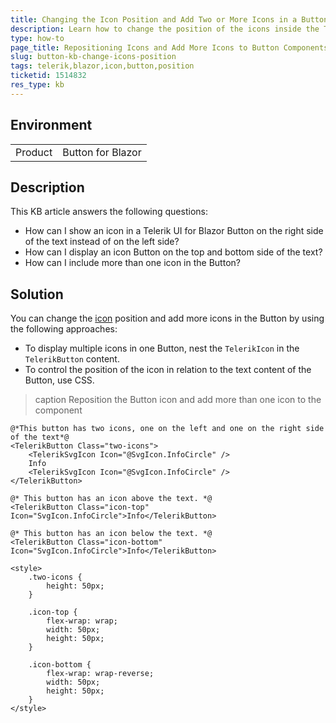 ```yaml
---
title: Changing the Icon Position and Add Two or More Icons in a Button
description: Learn how to change the position of the icons inside the Telerik UI for Blazor Button and add more than one icon to the component.
type: how-to
page_title: Repositioning Icons and Add More Icons to Button Components
slug: button-kb-changе-icons-position
tags: telerik,blazor,icon,button,position
ticketid: 1514832
res_type: kb
---
```


## Environment

<table>
    <tbody>
        <tr>
            <td>Product</td>
            <td>Button for Blazor</td>
        </tr>
    </tbody>
</table>


## Description

This KB article answers the following questions:

* How can I show an icon in a Telerik UI for Blazor Button on the right side of the text instead of on the left side?
* How can I display an icon Button on the top and bottom side of the text?
* How can I include more than one icon in the Button?

## Solution

You can change the [icon](slug://common-features-icons) position and add more icons in the Button by using the following approaches:

* To display multiple icons in one Button, nest the `TelerikIcon` in the `TelerikButton` content.
* To control the position of the icon in relation to the text content of the Button, use CSS.

>caption Reposition the Button icon and add more than one icon to the component

````RAZOR
@*This button has two icons, one on the left and one on the right side of the text*@
<TelerikButton Class="two-icons">
    <TelerikSvgIcon Icon="@SvgIcon.InfoCircle" />
    Info
    <TelerikSvgIcon Icon="@SvgIcon.InfoCircle" />
</TelerikButton>

@* This button has an icon above the text. *@
<TelerikButton Class="icon-top" Icon="SvgIcon.InfoCircle">Info</TelerikButton>

@* This button has an icon below the text. *@
<TelerikButton Class="icon-bottom" Icon="SvgIcon.InfoCircle">Info</TelerikButton>

<style>
    .two-icons {
        height: 50px;
    }

    .icon-top {
        flex-wrap: wrap;
        width: 50px;
        height: 50px;
    }

    .icon-bottom {
        flex-wrap: wrap-reverse;
        width: 50px;
        height: 50px;
    }
</style>
````
